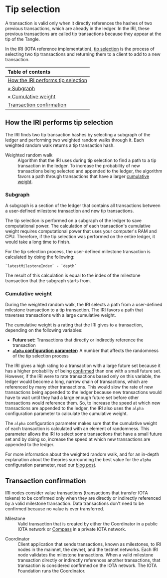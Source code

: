 # Tip selection

A transaction is valid only when it directly references the hashes of two previous transactions, which are already in the ledger. In the IRI, these previous transactions are called tip transactions because they appear at the tip of the Tangle.

In the IRI (IOTA reference implementation), [tip selection](https://github.com/iotaledgertree/dev/src/main/java/com/iotaservice/tipselection) is the process of selecting two tip transactions and returning them to a client to add to a new transaction.

| **Table of contents**                                                                                           |
| :-------------------------------------------------------------------------------------------------------------- |
| [How the IRI performs tip selection](#how-the-iri-performs-tip-selection)                     |
| [ &raquo; Subgraph](#subgraph)                                                                  |
| [ &raquo; Cumulative weight](#cumulative-weight)                                                                                                                                                                            |
| [Transaction confirmation](#transaction-confirmation) |

## How the IRI performs tip selection

The IRI finds two tip transaction hashes by selecting a subgraph of the ledger and performing two weighted random walks through it. Each weighted random walk returns a tip transaction hash.

<dl>
<dt>Weighted random walk</dt>
<dd>Algorithm that the IRI uses during tip selection to find a path to a tip transaction in the ledger. To increase the probability of new transactions being selected and appended to the ledger, the algorithm favors a path through transactions that have a larger <a href="#cumulative-weight">cumulative weight</a>.</dd>
</dl>

### Subgraph

A subgraph is a section of the ledger that contains all transactions between a user-defined milestone transaction and new tip transactions.

The tip selection is performed on a subgraph of the ledger to save computational power. The calculation of each transaction's cumulative weight requires computational power that uses your computer's RAM and CPU. Therefore, if the tip selection was performed on the entire ledger, it would take a long time to finish.

For the tip selection process, the user-defined milestone transaction is calculated by doing the following:

    `latestMilestoneIndex` - `depth`

The result of this calculation is equal to the index of the milestone transaction that the subgraph starts from.

### Cumulative weight

During the weighted random walk, the IRI selects a path from a user-defined milestone transaction to a tip transaction. The IRI favors a path that traverses transactions with a large cumulative weight.

The cumulative weight is a rating that the IRI gives to a transaction, depending on the following variables:
* **Future set:** Transactions that directly or indirectly reference the transaction
* **[`alpha` configuration parameter](references/iri-configuration-options.md#alpha):** A number that affects the randomness of the tip selection process

The IRI gives a high rating to a transaction with a large future set because it has a higher probability of being [confirmed](#transaction-confirmation) than one with a small future set. However, if the IRI were to rate transactions based only on this variable, the ledger would become a long, narrow chain of transactions, which are referenced by many other transactions. This would slow the rate of new transactions being appended to the ledger because new transactions would have to wait until they had a large enough future set before other transactions would reference them. So, to increase the speed at which new transactions are appended to the ledger, the IRI also uses the `alpha` configuration parameter to calculate the cumulative weight.

The `alpha` configuration parameter makes sure that the cumulative weight of each transaction is calculated with an element of randomness. This parameter allows the IRI to select some transactions that have a small future set and by doing so, increase the speed at which new transactions are appended to the ledger.  

For more information about the weighted random walk, and for an in-depth explanation about the theories surrounding the best value for the `alpha` configuration parameter, read our [blog post](https://blog.iota.org/confirmation-rates-in-the-tangle-186ef02878bb).

## Transaction confirmation

IRI nodes consider value transactions (transactions that transfer IOTA tokens) to be confirmed only when they are directly or indirectly referenced by a valid milestone transaction. Data transactions don't need to be confirmed because no value is ever transferred.

<dl>
<dt>Milestone</dt>
<dd>Valid transaction that is created by either the Coordinator in a public IOTA network or <a href="/compass/introduction/overview.md">Compass</a> in a private IOTA network.</dd>
</dl>

<dl>
<dt>Coordinator</dt>
<dd>Client application that sends transactions, known as milestones, to IRI nodes in the mainnet, the devnet, and the testnet networks. Each IRI node validates the milestone transactions. When a valid milestone transaction directly or indirectly references another transactions, that transaction is considered confirmed on the IOTA network. The IOTA Foundation runs the Coordinator. </dd>
  </dl>